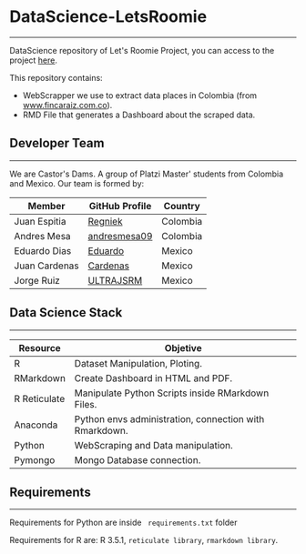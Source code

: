 # DataScience-LetsRoomie

---

DataScience repository of Let's Roomie Project, you can access to the project [here](https://github.com/Yuliana-Team-Project-PM).

This repository contains:

- WebScrapper we use to extract data places in Colombia (from www.fincaraiz.com.co). 
- RMD File that generates a Dashboard about the scraped data.



## Developer Team

---



We are Castor's Dams. A group of Platzi Master' students from Colombia and Mexico. Our team is formed by:

|  Member | GitHub Profile | Country |
| ------- | ---- | ----- |
| Juan Espitia | [Regniek](https://github.com/Regniek) | Colombia |
| Andres Mesa | [andresmesa09](https://github.com/andresmesad09) | Colombia |
| Eduardo Dias | [Eduardo](https://github.com/eduardoGao) | Mexico |
| Juan Cardenas | [Cardenas](https://github.com/Juan9607) | Mexico |
| Jorge Ruiz | [ULTRAJSRM](https://github.com/ULTRAJSRM) | Mexico |



## Data Science Stack

---

|  Resource  | Objetive |
| ------- | ---- |
| R | Dataset Manipulation, Ploting. |
| RMarkdown | Create Dashboard in HTML and PDF. |
| R Reticulate | Manipulate Python Scripts inside RMarkdown Files. |
| Anaconda | Python envs administration, connection with Rmarkdown. |
| Python | WebScraping and Data manipulation. |
| Pymongo | Mongo Database connection. |



## Requirements

---

Requirements for Python are inside ` requirements.txt` folder

Requirements for R are: R 3.5.1, `reticulate library`, `rmarkdown library`.



